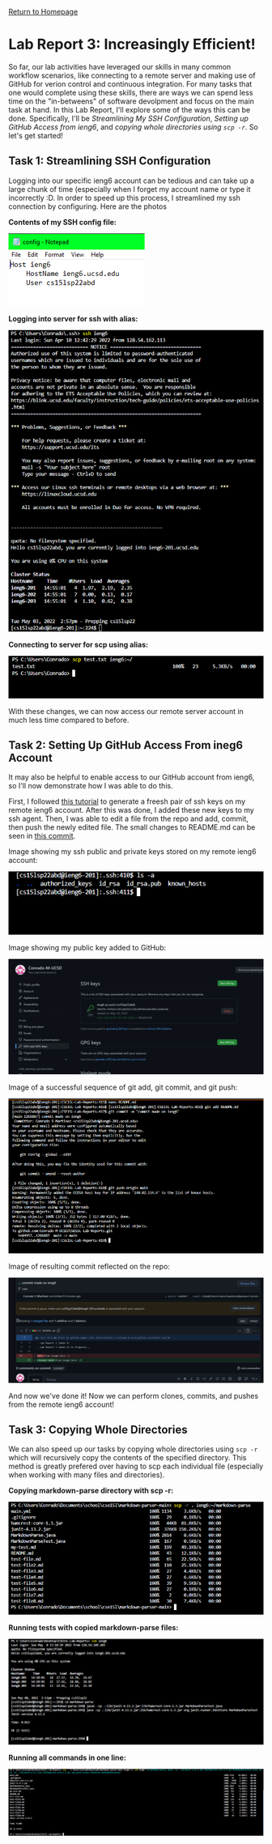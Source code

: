 [Return to Homepage](https://Conrado-M-UCSD.github.io/CSE15L-Lab-Reports/index.html)
# Lab Report 3: Increasingly Efficient!

So far, our lab activities have leveraged our skills in many common workflow scenarios, like connecting to a remote server and making use of GitHub for verion control and continuous integration. For many tasks that one would complete using these skills, there are ways we can spend less time on the "in-betweens" of software devolpment and focus on the main task at hand. In this Lab Report, I'll explore some of the ways this can be done. Specifically, I'll be *Streamlining My SSH Configuration*, *Setting up GitHub Access from ieng6*, and *copying whole directories using `scp -r`*. So let's get started!


## Task 1: Streamlining SSH Configuration

Logging into our specific ieng6 account can be tedious and can take up a large chunk of time (especially when I forget my account name or type it incorrectly :D. In order to speed up this process, I streamlined my ssh connection by configuring. Here are the photos 

**Contents of my SSH config file:**

![image](imgs/lr3/task%201/contents-of-config.png)

**Logging into server for ssh with alias:**

![image](imgs/lr3/task%201/ssh.success.png)

**Connecting to server for scp using alias:**

![image](imgs/lr3/task%201/scp.success.png)

With these changes, we can now access our remote server account in much less time compared to before. 

## Task 2: Setting Up GitHub Access From ineg6 Account 

It may also be helpful to enable access to our GitHub account from ieng6, so I'll now demonstrate how I was able to do this. 

First, I followed [this tutorial](https://docs.github.com/en/authentication/connecting-to-github-with-ssh/generating-a-new-ssh-key-and-adding-it-to-the-ssh-agent) to generate a freesh pair of ssh keys on my remote ieng6 account. After this was done, I added these new keys to my ssh agent. Then, I was able to edit a file from the repo and add, commit, then push the newly edited file. The small changes to README.md can be seen in [this commit](https://github.com/Conrado-M-UCSD/CSE15L-Lab-Reports/commit/126b887bb2ffc68c67dad5b2d20be4becf7623d3). 

Image showing my ssh public and private keys stored on my remote ieng6 account: 

![image](imgs/lr3/task%202/ssh_key_on_ieng6.png)

Image showing my public key added to GitHub: 

![image](imgs/lr3/task%202/ssh_key_on_github.png)

Image of a successful sequence of git add, git commit, and git push: 

![image](imgs/lr3/task%202/git_commit_and_push_from_ieng6.png)

Image of resulting commit reflected on the repo: 

![image](imgs/lr3/task%202/commit_from_ieng6_diff.png)

And now we've done it! Now we can perform clones, commits, and pushes from the remote ieng6 account!


## Task 3: Copying Whole Directories

We can also speed up our tasks by copying whole directories using `scp -r` which will recursively copy the contents of the specified directory. This method is greatly prefered over having to scp each individual file (especially when working with many files and directories). 

**Copying markdown-parse directory with scp -r:**

![image](imgs/lr3/task%203/scp-r-success.png)

**Running tests with copied markdown-parse files:**

![image](imgs/lr3/task%203/run_tests.png)

**Running all commands in one line:** 

![image](imgs/lr3/task%203/all_in_one.png)
